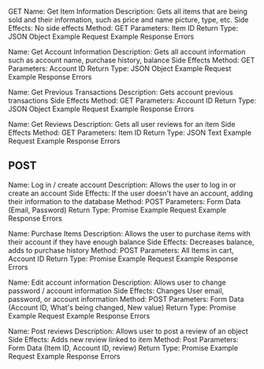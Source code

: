 GET 
Name: Get Item Information
Description: Gets all items that are being sold and their information, such as price and name picture, type, etc.
Side Effects: No side effects 
Method: GET
Parameters: Item ID 
Return Type: JSON Object 
Example Request 
Example Response 
Errors 

Name: Get Account Information
Description: Gets all account information such as account name, purchase history, balance
Side Effects 
Method: GET 
Parameters: Account ID 
Return Type: JSON Object
Example Request 
Example Response 
Errors 

Name: Get Previous Transactions 
Description: Gets account previous transactions
Side Effects 
Method: GET
Parameters: Account ID
Return Type: JSON Object
Example Request 
Example Response 
Errors 

Name: Get Reviews
Description: Gets all user reviews for an item
Side Effects 
Method: GET 
Parameters: Item ID 
Return Type: JSON Text 
Example Request 
Example Response 
Errors 

POST 
- 
Name: Log in / create account 
Description: Allows the user to log in or create an account
Side Effects: If the user doesn't have an account, adding their information to the database 
Method: POST
Parameters: Form Data (Email, Password)
Return Type: Promise 
Example Request 
Example Response 
Errors 

Name: Purchase Items
Description: Allows the user to purchase items with their account if they have enough balance 
Side Effects: Decreases balance, adds to purchase history 
Method: POST
Parameters: All Items in cart, Account ID 
Return Type: Promise 
Example Request 
Example Response 
Errors 

Name: Edit account information 
Description: Allows user to change password / account information
Side Effects: Changes User email, password, or account information
Method: POST
Parameters: Form Data (Account ID, What's being changed, New value) 
Return Type: Promise 
Example Request 
Example Response 
Errors 

Name: Post reviews
Description: Allows user to post a review of an object 
Side Effects: Adds new review linked to item 
Method: Post
Parameters: Form Data (Item ID, Account ID, review) 
Return Type: Promise 
Example Request 
Example Response 
Errors 
